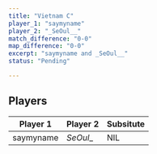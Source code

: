 ```yaml
---
title: "Vietnam C"
player_1: "saymyname"
player_2: "_SeOul__"
match_difference: "0-0"
map_difference: "0-0"
excerpt: "saymyname and _SeOul__"
status: "Pending"

---
```

## Players

| Player 1 | Player 2 | Subsitute |
| -- | -- | -- |
| saymyname | _SeOul__ | NIL |
